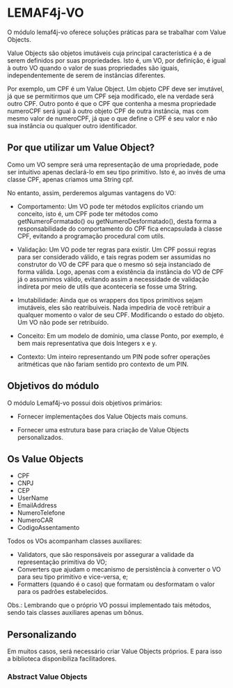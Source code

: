 # LEMAF4j-VO

O módulo lemaf4j-vo oferece soluções práticas para se trabalhar com Value Objects.

Value Objects são objetos imutáveis cuja principal característica é a de serem definidos por suas propriedades. Isto é, um VO, por definição, é igual à outro VO quando o valor de suas propriedades são iguais, independentemente de serem de instâncias diferentes.

Por exemplo, um CPF é um Value Object. Um objeto CPF deve ser imutável, já que se permitirmos que um CPF seja modificado, ele na verdade será outro CPF. Outro ponto é que o CPF que contenha a mesma propriedade numeroCPF será igual à outro objeto CPF de outra instância, mas com mesmo valor de numeroCPF, já que o que define o CPF é seu valor e não sua instância ou qualquer outro identificador. 

## Por que utilizar um Value Object?

Como um VO sempre será uma representação de uma propriedade, pode ser intuitivo apenas declará-lo em seu tipo primitivo. Isto é, ao invés de uma classe CPF, apenas criamos uma String cpf.

No entanto, assim, perderemos algumas vantagens do VO:

- Comportamento: Um VO pode ter métodos explícitos criando um conceito, isto é, um CPF pode ter métodos como getNumeroFormatado() ou getNumeroDesformatado(), desta forma a responsabilidade do comportamento do CPF fica encapsulada à classe CPF, evitando a programação procedural com utils.

- Validação: Um VO pode ter regras para existir. Um CPF possui regras para ser considerado válido, e tais regras podem ser assumidas no construtor do VO de CPF para que o mesmo só seja instanciado de forma válida. Logo, apenas com a existência da instância do VO de CPF já o assumimos válido, evitando assim a necessidade de validação indireta por meio de utils que aconteceria se fosse uma String.

- Imutabilidade: Ainda que os wrappers dos tipos primitivos sejam imutáveis, eles são reatribuiveis. Nada impediria de você retribuir a qualquer momento o valor de seu CPF. Modificando o estado do objeto. Um VO não pode ser retribuído.

- Conceito: Em um modelo de domínio, uma classe Ponto, por exemplo, é bem mais representativa que dois Integers x e y.

- Contexto: Um inteiro representando um PIN pode sofrer operações aritméticas que não fariam sentido pro contexto de um PIN.

## Objetivos do módulo

O módulo Lemaf4j-vo possui dois objetivos primários:

- Fornecer implementações dos Value Objects mais comuns.

- Fornecer uma estrutura base para criação de Value Objects personalizados.

## Os Value Objects

- CPF
- CNPJ
- CEP
- UserName
- EmailAddress
- NumeroTelefone
- NumeroCAR
- CodigoAssentamento

Todos os VOs acompanham classes auxiliares:
- Validators, que são responsáveis por assegurar a validade da representação primitiva do VO;
- Converters que ajudam o mecanismo de persistência à converter o VO para seu tipo primitivo e vice-versa, e;
- Formatters (quando é o caso) que formatam ou desformatam o valor para os padrões estabelecidos.

Obs.: Lembrando que o próprio VO possui implementado tais métodos, sendo tais classes auxiliares apenas um bônus.

## Personalizando

Em muitos casos, será necessário criar Value Objects próprios. E para isso a biblioteca disponibiliza facilitadores.

### Abstract Value Objects